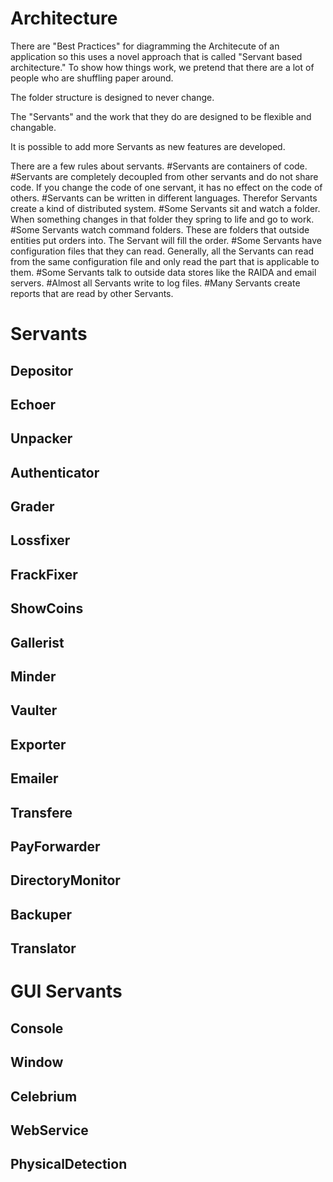 # Architecture
There are "Best Practices" for diagramming the Architecute of an application so this uses a novel approach that is called "Servant based architecture."  To show how things work, we pretend that there are a lot of people who are shuffling paper around. 

The folder structure is designed to never change. 

The "Servants" and the work that they do are designed to be flexible and changable. 

It is possible to add more Servants as new features are developed. 

There are a few rules about servants. 
  #Servants are containers of code. 
  #Servants are completely decoupled from other servants and do not share code. If you change the code of one servant, it has no effect on the code of others. 
  #Servants can be written in different languages. Therefor Servants create a kind of distributed system. 
  #Some Servants sit and watch a folder. When something changes in that folder they spring to life and go to work. 
  #Some Servants watch command folders. These are folders that outside entities put orders into. The Servant will fill the order. 
  #Some Servants have configuration files that they can read. Generally, all the Servants can read from the same configuration file and only read the part that is applicable to them. 
  #Some Servants talk to outside data stores like the RAIDA and email servers. 
  #Almost all Servants write to log files.
  #Many Servants create reports that are read by other Servants. 


# Servants

## Depositor

## Echoer

## Unpacker

## Authenticator

## Grader

## Lossfixer

## FrackFixer

## ShowCoins

## Gallerist

## Minder

## Vaulter

## Exporter

## Emailer

## Transfere

## PayForwarder

## DirectoryMonitor

## Backuper

## Translator

# GUI Servants

## Console

## Window

## Celebrium

## WebService

## PhysicalDetection


